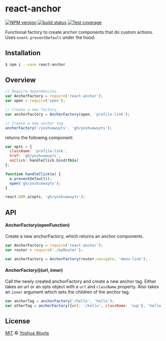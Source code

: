 # react-anchor
[![NPM version][npm-image]][npm-url]
[![build status][travis-image]][travis-url]
[![Test coverage][coveralls-image]][coveralls-url]

Functional factory to create anchor components that do custom actions. Uses
`event.preventDefault` under the hood.

## Installation
```bash
$ npm i --save react-anchor
```
## Overview
```js
// Require dependencies.
var AnchorFactory = require('react-anchor');
var open = require('open');

// Create a new factory.
var anchorFactory = AnchorFactory(open, 'profile-link');

// Create a new anchor tag.
anchorFactory('/yoshuawuyts', 'gh/yoshuawuyts');
```

returns the following component:
```js
var opts = {
  className: 'profile-link',
  href: 'gh/yoshuawuyts',
  onClick: handleClick.bind(this)
};

function handleClick(e) {
  e.preventDefault();
  open('gh/yoshuawuyts');
}

react.DOM.a(opts, 'gh/yoshuawuyts');
```

## API
#### AnchorFactory(openFunction)
Create a new anchorFactory, which returns an anchor components.
```js
var AnchorFactory = require('react-anchor');
var router = require('./myRouter');

var anchorFactory = AnchorFactory(router.navigate, 'menu-link');
```

#### AnchorFactory()(url, inner)
Call the newly created anchorFactory and create a new anchor tag. Either takes an url or
an opts object with a `url` and `className` property. Also takes an `inner`
argument which sets the children of the anchor tag.
```js
var anchorTag = anchorFactory('/hello', 'hello');
var otherTag = anchorFactory({url: '/hello', className: 'sup'}, 'hello');
```

## License
[MIT](https://tldrlegal.com/license/mit-license) ©
[Yoshua Wuyts](yoshuawuyts.com)

[npm-image]: https://img.shields.io/npm/v/react-anchor.svg?style=flat-square
[npm-url]: https://npmjs.org/package/react-anchor
[travis-image]: https://img.shields.io/travis/yoshuawuyts/react-anchor.svg?style=flat-square
[travis-url]: https://travis-ci.org/yoshuawuyts/react-anchor
[coveralls-image]: https://img.shields.io/coveralls/yoshuawuyts/react-anchor.svg?style=flat-square
[coveralls-url]: https://coveralls.io/r/yoshuawuyts/react-anchor?branch=master
